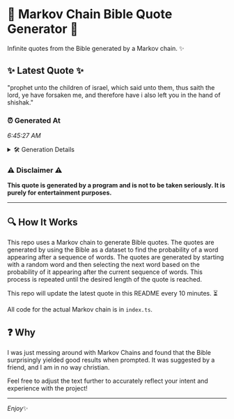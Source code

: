 # 📖 Markov Chain Bible Quote Generator 📖

Infinite quotes from the Bible generated by a Markov chain. ✨

## ✨ Latest Quote ✨
"prophet unto the children of israel, which said unto them, thus saith the lord, ye have forsaken me, and therefore have i also left you in the hand of shishak."

### ⏰ Generated At
*6:45:27 AM*

<details>
    <summary>🛠️ Generation Details</summary>
    <p>
        <strong>🌱 Seed:</strong> prophet<br>
        <strong>🔄 Iterations:</strong> 29<br>
        <strong>📜 Context History:</strong><br>[ prophet ]: unto<br>[ prophet, unto ]: the<br>[ prophet, unto, the ]: children<br>[ prophet, unto, the, children ]: of<br>[ prophet, unto, the, children, of ]: israel,<br>[ prophet, unto, the, children, of, israel, ]: which<br>[ unto, the, children, of, israel,, which ]: said<br>[ the, children, of, israel,, which, said ]: unto<br>[ children, of, israel,, which, said, unto ]: them,<br>[ of, israel,, which, said, unto, them, ]: thus<br>[ israel,, which, said, unto, them,, thus ]: saith<br>[ which, said, unto, them,, thus, saith ]: the<br>[ said, unto, them,, thus, saith, the ]: lord,<br>[ unto, them,, thus, saith, the, lord, ]: ye<br>[ them,, thus, saith, the, lord,, ye ]: have<br>[ thus, saith, the, lord,, ye, have ]: forsaken<br>[ saith, the, lord,, ye, have, forsaken ]: me,<br>[ the, lord,, ye, have, forsaken, me, ]: and<br>[ lord,, ye, have, forsaken, me,, and ]: therefore<br>[ ye, have, forsaken, me,, and, therefore ]: have<br>[ have, forsaken, me,, and, therefore, have ]: i<br>[ forsaken, me,, and, therefore, have, i ]: also<br>[ me,, and, therefore, have, i, also ]: left<br>[ and, therefore, have, i, also, left ]: you<br>[ therefore, have, i, also, left, you ]: in<br>[ have, i, also, left, you, in ]: the<br>[ i, also, left, you, in, the ]: hand<br>[ also, left, you, in, the, hand ]: of<br>[ left, you, in, the, hand, of ]: shishak.<br>
    </p>
</details>

### ⚠️ Disclaimer ⚠️
**This quote is generated by a program and is not to be taken seriously. It is purely for entertainment purposes.**

---

## 🔍 How It Works

This repo uses a Markov chain to generate Bible quotes. The quotes are generated by using the Bible as a dataset to find the probability of a word appearing after a sequence of words. The quotes are generated by starting with a random word and then selecting the next word based on the probability of it appearing after the current sequence of words. This process is repeated until the desired length of the quote is reached.

This repo will update the latest quote in this README every 10 minutes. ⏳

All code for the actual Markov chain is in `index.ts`.

## ❓ Why

I was just messing around with Markov Chains and found that the Bible surprisingly yielded good results when prompted. 
It was suggested by a friend, and I am in no way christian.

Feel free to adjust the text further to accurately reflect your intent and experience with the project!

---

*Enjoy*✨
